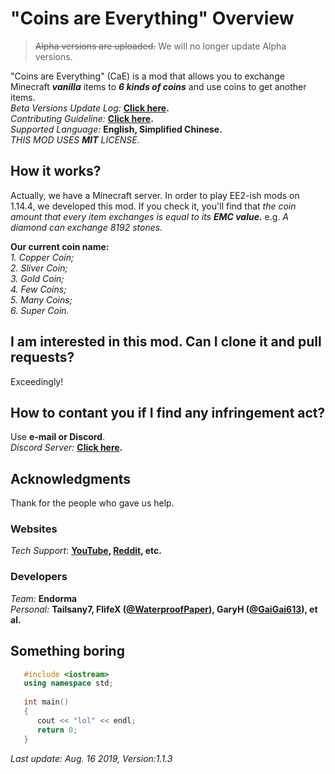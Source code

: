 # "Coins are Everything" Overview
   > ~~Alpha versions are uploaded.~~ We will no longer update Alpha versions.  
   
   "Coins are Everything" (CaE) is a mod that allows you to exchange Minecraft ***vanilla*** items to ***6 kinds of coins*** and use coins to get another items.  
   *Beta Versions Update Log:* **[Click here](https://github.com/WaterproofPaper/CaE-Coins-are-Everything/blob/master/Beta/Update%20Log.md).**  
   *Contributing Guideline:* **[Click here](https://github.com/WaterproofPaper/CaE-Coins-are-Everything/blob/master/CONTRIBUTING.md).**  
   *Supported Language:* **English, Simplified Chinese.**  
   *THIS MOD USES **MIT** LICENSE.*

## How it works?
   Actually, we have a Minecraft server. In order to play EE2-ish mods on 1.14.4, we developed this mod. If you check it, you'll find that *the coin amount that every item exchanges is equal to its **EMC value.*** e.g. *A diamond can exchange 8192 stones.*  

   **Our current coin name:**  
        *1. Copper Coin;  
        2. Sliver Coin;  
        3. Gold Coin;  
        4. Few Coins;  
        5. Many Coins;    
        6. Super Coin.*

## I am interested in this mod. Can I clone it and pull requests?
   Exceedingly!

## How to contant you if I find any infringement act?
   Use **e-mail or Discord**.  
   *Discord Server:* **[Click here](https://discord.gg/NuRUCDm).**
   
## Acknowledgments
   Thank for the people who gave us help.  
   
### Websites  
   *Tech Support*: **[YouTube](https://www.youtube.com), [Reddit](https://www.reddit.com), etc.**
### Developers
   *Team:* **Endorma**  
   *Personal:* **Tailsany7, FlifeX ([@WaterproofPaper](https://github.com/WaterproofPaper)), GaryH ([@GaiGai613](https://github.com/GaiGai613)), et al.**  

## Something boring

   ```cpp
      #include <iostream>
      using namespace std;
      
      int main()
      {
         cout << "lol" << endl;
         return 0;
      }
   ```
   
*Last update: Aug. 16 2019, Version:1.1.3*
